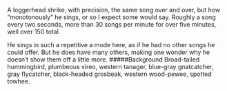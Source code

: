 A loggerhead shrike, with precision, the same song over and over, but how “monotonously” he sings, or so I expect some would say. Roughly a song every two seconds, more than 30 songs per minute for over five minutes, well over 150 total. 

He sings in such a repetitive a mode here, as if he had no other songs he could offer. But he does have many others, making one wonder why he doesn’t show them off a little more. 
#####Background
Broad-tailed hummingbird, plumbeous vireo, western tanager, blue-gray gnatcatcher, gray flycatcher, black-headed grosbeak, western wood-pewee, spotted towhee.
